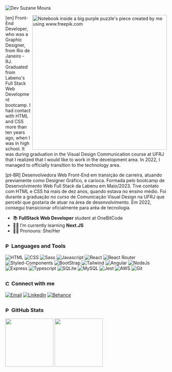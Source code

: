 ![Dev Suzane Moura](https://github.com/suuzanemoura/suuzanemoura/assets/104701271/ced13b1d-c643-453c-8f59-8782dc4fd2e8)
  
<img align="right" alt="Notebook inside a big purple puzzle's piece created by me using www.freepik.com" width="420px" height="auto" src="https://github.com/suuzanemoura/suuzanemoura/assets/104701271/0ba5c618-2493-4981-b8a2-22f0fba76240">

[en] Front-End Developer, who was a Graphic Designer, from Rio de Janeiro - RJ. Graduated from Labenu's Full Stack Web Development bootcamp. I had contact with HTML and CSS more than ten years ago, when I was in high school. It was during graduation in the Visual Design Communication course at UFRJ that I realized that I would like to work in the development area. In 2022, I managed to officially transition to the technology area.

[pt-BR] Desenvolvedora Web Front-End em transição de carreira, atuando previamente como Designer Gráfico, e carioca. Formada pelo bootcamp de Desenvolvimento Web Full Stack da Labenu em Maio/2023. Tive contato com HTML e CSS há mais de dez anos, quando estava no ensino médio. Foi durante a graduação no curso de Comunicação Visual Design na UFRJ que percebi que gostaria de atuar na área de desenvolvimento. Em 2022, consegui transicionar oficialmente para aréa de tecnologia.

- 📚 **FullStack Web Developer** student at OneBitCode
- 👩‍💻 I’m currently learning **Next.JS**
- 💁‍♀️ Pronouns: She/Her


##

### <img alt="Ponto Roxo" height="15" src="https://github.com/suuzanemoura/suuzanemoura/assets/104701271/226bbd8e-6124-4065-b275-95df42e9a784"> Languages and Tools
![HTML](https://img.shields.io/badge/HTML5-EBE2F1?style=for-the-badge&logo=html5&logoColor=460C68)
![CSS](https://img.shields.io/badge/CSS3-EBE2F1?style=for-the-badge&logo=css3&logoColor=460C68)
![Sass](https://img.shields.io/badge/Sass-EBE2F1?style=for-the-badge&logo=sass&logoColor=460C68)
![Javascript](https://img.shields.io/badge/JavaScript-EBE2F1?style=for-the-badge&logo=javascript&logoColor=460C68)
![React](https://img.shields.io/badge/React-EBE2F1?style=for-the-badge&logo=react&logoColor=460C68)
![React Router](https://img.shields.io/badge/React_Router-EBE2F1?style=for-the-badge&logo=react-router&logoColor=460C68)
![Styled-Components](https://img.shields.io/badge/styled--components-EBE2F1?style=for-the-badge&logo=styled-components&logoColor=460C68)
![BootStrap](https://img.shields.io/badge/Bootstrap-EBE2F1?style=for-the-badge&logo=bootstrap&logoColor=460C68)
![Tailwind](https://img.shields.io/badge/Tailwind_CSS-EBE2F1?style=for-the-badge&logo=tailwind-css&logoColor=460C68)
![Angular](https://img.shields.io/badge/Angular-EBE2F1?style=for-the-badge&logo=angular&logoColor=460C68)
![NodeJs](https://img.shields.io/badge/Node.js-EBE2F1?style=for-the-badge&logo=node.js&logoColor=460C68)
![Express](https://img.shields.io/badge/Express.js-EBE2F1?style=for-the-badge&logo=express&logoColor=460C68)
![Typescript](https://img.shields.io/badge/TypeScript-EBE2F1?style=for-the-badge&logo=typescript&logoColor=460C68)
![SQLite](https://img.shields.io/badge/SQLite-EBE2F1?style=for-the-badge&logo=sqlite&logoColor=460C68)
![MySQL](https://img.shields.io/badge/MySQL-EBE2F1?style=for-the-badge&logo=mysql&logoColor=460C68)
![Jest](https://img.shields.io/badge/Jest-EBE2F1?style=for-the-badge&logo=Jest&logoColor=460C68)
![AWS](https://img.shields.io/badge/Amazon_AWS-EBE2F1?style=for-the-badge&logo=amazonaws&logoColor=460C68)
![Git](https://img.shields.io/badge/GIT-EBE2F1?style=for-the-badge&logo=git&logoColor=460C68)

##

### <img alt="Coração Roxo" height="15" src="https://github.com/suuzanemoura/suuzanemoura/assets/104701271/ce158244-38f2-4162-b0a4-24b1cfa66ef8"> Connect with me 

[![Email](https://img.shields.io/badge/-Gmail-EBE2F1?style=for-the-badge&logo=gmail&logoColor=460C68)](mailto:suuzanemoura@gmail.com)
[![LinkedIn](https://img.shields.io/badge/LinkedIn-EBE2F1?style=for-the-badge&logo=linkedin&logoColor=460C68)](https://www.linkedin.com/in/suuzanemoura)
[![Behance](https://img.shields.io/badge/-Behance-EBE2F1?style=for-the-badge&logo=behance&logoColor=460C68)](https://www.behance.net/suzanemoura)

## 
### <img alt="Ponto Roxo" height="15" src="https://github.com/suuzanemoura/suuzanemoura/assets/104701271/226bbd8e-6124-4065-b275-95df42e9a784"> GitHub Stats
<div>
<img height="150em" src="https://github-readme-stats.vercel.app/api?username=suuzanemoura&show_icons=true&theme=jolly&include_all_commits=true&hide_title=true&count_private=true&hide=stars"/>
<img height="150em" src="https://github-readme-stats.vercel.app/api/top-langs/?username=suuzanemoura&layout=compact&hide_title=true&langs_count=7&theme=jolly"/>
</div>
